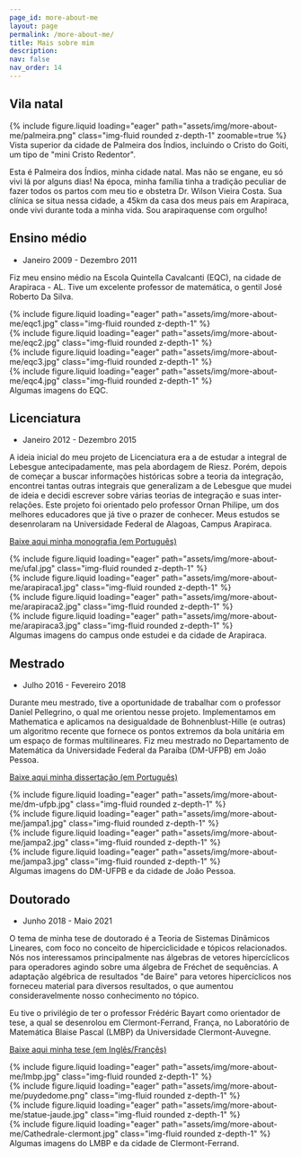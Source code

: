 ```yaml
---
page_id: more-about-me
layout: page
permalink: /more-about-me/
title: Mais sobre mim
description:
nav: false
nav_order: 14
---
```


## Vila natal

<div class="row mt-3">
    <div class="col-sm mt-3 mt-md-0">
        {% include figure.liquid loading="eager" path="assets/img/more-about-me/palmeira.png" class="img-fluid rounded z-depth-1" zoomable=true %}
    </div>
</div>
<div class="caption">
    Vista superior da cidade de Palmeira dos Índios, incluindo o Cristo do Goiti, um tipo de "mini Cristo Redentor".
</div>

Esta é Palmeira dos Índios, minha cidade natal. Mas não se engane, eu só vivi lá por alguns dias! Na época, minha família tinha a tradição peculiar de fazer todos os partos com meu tio e obstetra Dr. Wilson Vieira Costa. Sua clínica se situa nessa cidade, a 45km da casa dos meus pais em Arapiraca, onde vivi durante toda a minha vida. Sou arapiraquense com orgulho!

## Ensino médio

- Janeiro 2009 - Dezembro 2011

Fiz meu ensino médio na Escola Quintella Cavalcanti (EQC), na cidade de Arapiraca - AL. Tive um excelente professor de matemática, o gentil José Roberto Da Silva.

<div class="row mt-3">
    <div class="col-sm mt-3 mt-md-0">
        {% include figure.liquid loading="eager" path="assets/img/more-about-me/eqc1.jpg" class="img-fluid rounded z-depth-1" %}
    </div>
    <div class="col-sm mt-3 mt-md-0">
        {% include figure.liquid loading="eager" path="assets/img/more-about-me/eqc2.jpg" class="img-fluid rounded z-depth-1" %}
    </div>
    <div class="col-sm mt-3 mt-md-0">
        {% include figure.liquid loading="eager" path="assets/img/more-about-me/eqc3.jpg" class="img-fluid rounded z-depth-1" %}
    </div>
    <div class="col-sm mt-3 mt-md-0">
        {% include figure.liquid loading="eager" path="assets/img/more-about-me/eqc4.jpg" class="img-fluid rounded z-depth-1" %}
    </div>
</div>
<div class="caption">
    Algumas imagens do EQC.
</div>

## Licenciatura

- Janeiro 2012 - Dezembro 2015

A ideia inicial do meu projeto de Licenciatura era a de estudar a integral de Lebesgue antecipadamente, mas pela abordagem de Riesz. Porém, depois de começar a buscar informações históricas sobre a teoria da integração, encontrei tantas outras integrais que generalizam a de Lebesgue que mudei de ideia e decidi escrever sobre várias teorias de integração e suas inter-relações. Este projeto foi orientado pelo professor Ornan Philipe, um dos melhores educadores que já tive o prazer de conhecer. Meus estudos se desenrolaram na Universidade Federal de Alagoas, Campus Arapiraca.

<a href="https://ud10.arapiraca.ufal.br/web/content?model=ud.biblioteca.anexo&field=arquivo&id=4167&download=true&filename_field=name" target="_blank"> Baixe aqui minha monografia (em Português)</a>

<div class="row mt-3">
    <div class="col-sm mt-3 mt-md-0">
        {% include figure.liquid loading="eager" path="assets/img/more-about-me/ufal.jpg" class="img-fluid rounded z-depth-1" %}
    </div>
    <div class="col-sm mt-3 mt-md-0">
        {% include figure.liquid loading="eager" path="assets/img/more-about-me/arapiraca1.jpg" class="img-fluid rounded z-depth-1" %}
    </div>
    <div class="col-sm mt-3 mt-md-0">
        {% include figure.liquid loading="eager" path="assets/img/more-about-me/arapiraca2.jpg" class="img-fluid rounded z-depth-1" %}
    </div>
    <div class="col-sm mt-3 mt-md-0">
        {% include figure.liquid loading="eager" path="assets/img/more-about-me/arapiraca3.jpg" class="img-fluid rounded z-depth-1" %}
    </div>
</div>
<div class="caption">
    Algumas imagens do campus onde estudei e da cidade de Arapiraca.
</div>

## Mestrado

- Julho 2016 - Fevereiro 2018

Durante meu mestrado, tive a oportunidade de trabalhar com o professor Daniel Pellegrino, o qual me orientou nesse projeto. Implementamos em Mathematica e aplicamos na desigualdade de Bohnenblust-Hille (e outras) um algoritmo recente que fornece os pontos extremos da bola unitária em um espaço de formas multilineares. Fiz meu mestrado no Departamento de Matemática da Universidade Federal da Paraíba (DM-UFPB) em João Pessoa.

<a href="https://repositorio.ufpb.br/jspui/bitstream/123456789/11235/1/Arquivototal.pdf" target="_blank">Baixe aqui minha dissertação (em Português)</a>

<div class="row mt-3">
    <div class="col-sm mt-3 mt-md-0">
        {% include figure.liquid loading="eager" path="assets/img/more-about-me/dm-ufpb.jpg" class="img-fluid rounded z-depth-1" %}
    </div>
    <div class="col-sm mt-3 mt-md-0">
        {% include figure.liquid loading="eager" path="assets/img/more-about-me/jampa1.jpg" class="img-fluid rounded z-depth-1" %}
    </div>
    <div class="col-sm mt-3 mt-md-0">
        {% include figure.liquid loading="eager" path="assets/img/more-about-me/jampa2.jpg" class="img-fluid rounded z-depth-1" %}
    </div>
    <div class="col-sm mt-3 mt-md-0">
        {% include figure.liquid loading="eager" path="assets/img/more-about-me/jampa3.jpg" class="img-fluid rounded z-depth-1" %}
    </div>
</div>
<div class="caption">
    Algumas imagens do DM-UFPB e da cidade de João Pessoa.
</div>

## Doutorado

- Junho 2018 - Maio 2021

O tema de minha tese de doutorado é a Teoria de Sistemas Dinâmicos Lineares, com foco no conceito de hiperciclicidade e tópicos relacionados. Nós nos interessamos principalmente nas álgebras de vetores hipercíclicos para operadores agindo sobre uma álgebra de Fréchet de sequências. A adaptação algébrica de resultados "de Baire" para vetores hipercíclicos nos forneceu material para diversos resultados, o que aumentou consideravelmente nosso conhecimento no tópico.

Eu tive o privilégio de ter o professor Frédéric Bayart como orientador de tese, a qual se desenrolou em Clermont-Ferrand, França, no Laboratório de Matemática Blaise Pascal (LMBP) da Universidade Clermont-Auvegne.

<a href="https://hal.archives-ouvertes.fr/tel-03268951/document" target="_blank">Baixe aqui minha tese (em Inglês/Françês)</a>

<div class="row mt-3">
    <div class="col-sm mt-3 mt-md-0">
        {% include figure.liquid loading="eager" path="assets/img/more-about-me/lmbp.jpg" class="img-fluid rounded z-depth-1" %}
    </div>
    <div class="col-sm mt-3 mt-md-0">
        {% include figure.liquid loading="eager" path="assets/img/more-about-me/puydedome.png" class="img-fluid rounded z-depth-1" %}
    </div>
    <div class="col-sm mt-3 mt-md-0">
        {% include figure.liquid loading="eager" path="assets/img/more-about-me/statue-jaude.jpg" class="img-fluid rounded z-depth-1" %}
    </div>
    <div class="col-sm mt-3 mt-md-0">
        {% include figure.liquid loading="eager" path="assets/img/more-about-me/Cathedrale-clermont.jpg" class="img-fluid rounded z-depth-1" %}
    </div>
</div>
<div class="caption">
    Algumas imagens do LMBP e da cidade de Clermont-Ferrand.
</div>
